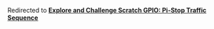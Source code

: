 Redirected to [**Explore and Challenge Scratch GPIO: Pi-Stop Traffic Sequence**](markdown/ExploreScratchGPIO-PiStopTrafficSequence.md)